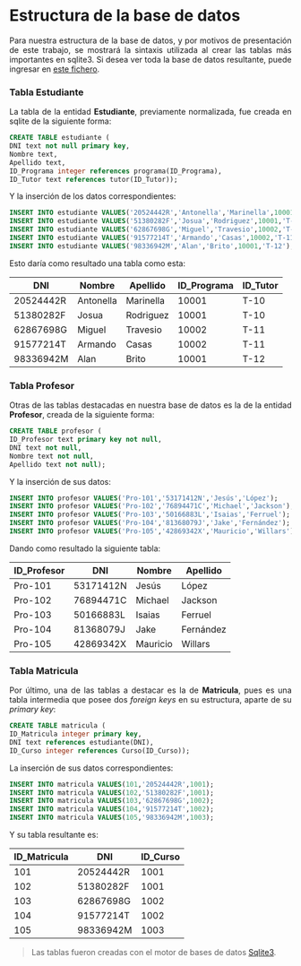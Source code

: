 <div align="justify">

# Estructura de la base de datos

Para nuestra estructura de la base de datos, y por motivos de presentación de este trabajo, se mostrará la sintaxis utilizada al crear las tablas más importantes en sqlite3. Si desea ver toda la base de datos resultante, puede ingresar en [este fichero](./universidad.sql).

### Tabla Estudiante

La tabla de la entidad **Estudiante**, previamente normalizada, fue creada en sqlite de la siguiente forma:

```sql
CREATE TABLE estudiante (
DNI text not null primary key,
Nombre text,
Apellido text, 
ID_Programa integer references programa(ID_Programa), 
ID_Tutor text references tutor(ID_Tutor));
```

Y la inserción de los datos correspondientes:

```sql
INSERT INTO estudiante VALUES('20524442R','Antonella','Marinella',10001,'T-10');
INSERT INTO estudiante VALUES('51380282F','Josua','Rodriguez',10001,'T-10');
INSERT INTO estudiante VALUES('62867698G','Miguel','Travesio',10002,'T-11');
INSERT INTO estudiante VALUES('91577214T','Armando','Casas',10002,'T-11');
INSERT INTO estudiante VALUES('98336942M','Alan','Brito',10001,'T-12');
```

Esto daría como resultado una tabla como esta:

<div align="center">

|DNI|Nombre|Apellido|ID_Programa|ID_Tutor|
|---|------|--------|-----------|--------|
|20524442R|Antonella|Marinella|10001|T-10|
|51380282F|Josua|Rodriguez|10001|T-10|
|62867698G|Miguel|Travesio|10002|T-11|
|91577214T|Armando|Casas|10002|T-11|
|98336942M|Alan|Brito|10001|T-12|

</div>

### Tabla Profesor

Otras de las tablas destacadas en nuestra base de datos es la de la entidad **Profesor**, creada de la siguiente forma:

```sql
CREATE TABLE profesor (
ID_Profesor text primary key not null,
DNI text not null,
Nombre text not null,
Apellido text not null);
```

Y la inserción de sus datos:

```sql
INSERT INTO profesor VALUES('Pro-101','53171412N','Jesús','López');
INSERT INTO profesor VALUES('Pro-102','76894471C','Michael','Jackson');
INSERT INTO profesor VALUES('Pro-103','50166883L','Isaias','Ferruel');
INSERT INTO profesor VALUES('Pro-104','81368079J','Jake','Fernández');
INSERT INTO profesor VALUES('Pro-105','42869342X','Mauricio','Willars');
```

Dando como resultado la siguiente tabla:

<div align="center">

|ID_Profesor|DNI|Nombre|Apellido|
|-----------|---|------|--------|
|Pro-101|53171412N|Jesús|López|
|Pro-102|76894471C|Michael|Jackson|
|Pro-103|50166883L|Isaias|Ferruel|
|Pro-104|81368079J|Jake|Fernández|
|Pro-105|42869342X|Mauricio|Willars|

</div>

### Tabla Matricula

Por último, una de las tablas a destacar es la de **Matricula**, pues es una tabla intermedia que posee dos *foreign keys* en su estructura, aparte de su *primary key*:

```sql
CREATE TABLE matricula (
ID_Matricula integer primary key,
DNI text references estudiante(DNI),
ID_Curso integer references Curso(ID_Curso));
```

La inserción de sus datos correspondientes:

```sql
INSERT INTO matricula VALUES(101,'20524442R',1001);
INSERT INTO matricula VALUES(102,'51380282F',1001);
INSERT INTO matricula VALUES(103,'62867698G',1002);
INSERT INTO matricula VALUES(104,'91577214T',1002);
INSERT INTO matricula VALUES(105,'98336942M',1003);
```

Y su tabla resultante es:

<div align="center">

|ID_Matricula|DNI|ID_Curso|
|-----------|---|------|
|101|20524442R|1001|
|102|51380282F|1001|
|103|62867698G|1002|
|104|91577214T|1002|
|105|98336942M|1003|

</div>

> Las tablas fueron creadas con el motor de bases de datos [Sqlite3](https://www.sqlite.org/index.html).

</div>